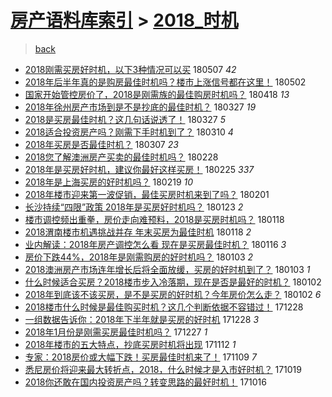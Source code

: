 [房产语料库索引](../../README.md)  > [2018_时机](2018_时机.md)
====
> [back](../README.md)

- [2018刚需买房好时机，以下3种情况可以买](http://jkwz.applinzi.com/ittc/7100299145711715345.html#2018%E5%88%9A%E9%9C%80%E4%B9%B0%E6%88%BF%E5%A5%BD%E6%97%B6%E6%9C%BA%EF%BC%8C%E4%BB%A5%E4%B8%8B3%E7%A7%8D%E6%83%85%E5%86%B5%E5%8F%AF%E4%BB%A5%E4%B9%B0) 180507 *42* 
- [2018年后半年真的是购房最佳时机吗？楼市上涨信号都在这里！](http://jkwz.applinzi.com/ittc/7098299452727231494.html#2018%E5%B9%B4%E5%90%8E%E5%8D%8A%E5%B9%B4%E7%9C%9F%E7%9A%84%E6%98%AF%E8%B4%AD%E6%88%BF%E6%9C%80%E4%BD%B3%E6%97%B6%E6%9C%BA%E5%90%97%EF%BC%9F%E6%A5%BC%E5%B8%82%E4%B8%8A%E6%B6%A8%E4%BF%A1%E5%8F%B7%E9%83%BD%E5%9C%A8%E8%BF%99%E9%87%8C%EF%BC%81) 180502  
- [国家开始管控房价了，2018是刚需族的最佳购房时机吗？](http://jkwz.applinzi.com/ittc/7093384961229063185.html#%E5%9B%BD%E5%AE%B6%E5%BC%80%E5%A7%8B%E7%AE%A1%E6%8E%A7%E6%88%BF%E4%BB%B7%E4%BA%86%EF%BC%8C2018%E6%98%AF%E5%88%9A%E9%9C%80%E6%97%8F%E7%9A%84%E6%9C%80%E4%BD%B3%E8%B4%AD%E6%88%BF%E6%97%B6%E6%9C%BA%E5%90%97%EF%BC%9F) 180418 *13* 
- [2018年徐州房产市场到是不是抄底的最佳时机？](http://jkwz.applinzi.com/ittc/7085273005007832080.html#2018%E5%B9%B4%E5%BE%90%E5%B7%9E%E6%88%BF%E4%BA%A7%E5%B8%82%E5%9C%BA%E5%88%B0%E6%98%AF%E4%B8%8D%E6%98%AF%E6%8A%84%E5%BA%95%E7%9A%84%E6%9C%80%E4%BD%B3%E6%97%B6%E6%9C%BA%EF%BC%9F) 180327 *19* 
- [2018是买房最佳时机？这几句话说透了！](http://jkwz.applinzi.com/ittc/7085173320242955281.html#2018%E6%98%AF%E4%B9%B0%E6%88%BF%E6%9C%80%E4%BD%B3%E6%97%B6%E6%9C%BA%EF%BC%9F%E8%BF%99%E5%87%A0%E5%8F%A5%E8%AF%9D%E8%AF%B4%E9%80%8F%E4%BA%86%EF%BC%81) 180327 *5* 
- [2018适合投资房产吗？刚需下手时机到了？](http://jkwz.applinzi.com/ittc/7078841932396889098.html#2018%E9%80%82%E5%90%88%E6%8A%95%E8%B5%84%E6%88%BF%E4%BA%A7%E5%90%97%EF%BC%9F%E5%88%9A%E9%9C%80%E4%B8%8B%E6%89%8B%E6%97%B6%E6%9C%BA%E5%88%B0%E4%BA%86%EF%BC%9F) 180310 *4* 
- [2018年买房是否最佳时机？](http://jkwz.applinzi.com/ittc/7077879369421030411.html#2018%E5%B9%B4%E4%B9%B0%E6%88%BF%E6%98%AF%E5%90%A6%E6%9C%80%E4%BD%B3%E6%97%B6%E6%9C%BA%EF%BC%9F) 180307 *23* 
- [2018您了解澳洲房产买卖的最佳时机吗？](http://jkwz.applinzi.com/ittc/7075082393075844102.html#2018%E6%82%A8%E4%BA%86%E8%A7%A3%E6%BE%B3%E6%B4%B2%E6%88%BF%E4%BA%A7%E4%B9%B0%E5%8D%96%E7%9A%84%E6%9C%80%E4%BD%B3%E6%97%B6%E6%9C%BA%E5%90%97%EF%BC%9F) 180228  
- [2018年是买房好时机，建议你最好这样买房！](http://jkwz.applinzi.com/ittc/7074131259674854417.html#2018%E5%B9%B4%E6%98%AF%E4%B9%B0%E6%88%BF%E5%A5%BD%E6%97%B6%E6%9C%BA%EF%BC%8C%E5%BB%BA%E8%AE%AE%E4%BD%A0%E6%9C%80%E5%A5%BD%E8%BF%99%E6%A0%B7%E4%B9%B0%E6%88%BF%EF%BC%81) 180225 *337* 
- [2018年是上海买房的好时机吗？](http://jkwz.applinzi.com/ittc/7071570804045513735.html#2018%E5%B9%B4%E6%98%AF%E4%B8%8A%E6%B5%B7%E4%B9%B0%E6%88%BF%E7%9A%84%E5%A5%BD%E6%97%B6%E6%9C%BA%E5%90%97%EF%BC%9F) 180219 *10* 
- [2018年楼市迎来第一波促销，最佳买房时机来到了吗？](http://jkwz.applinzi.com/ittc/7065228617460483078.html#2018%E5%B9%B4%E6%A5%BC%E5%B8%82%E8%BF%8E%E6%9D%A5%E7%AC%AC%E4%B8%80%E6%B3%A2%E4%BF%83%E9%94%80%EF%BC%8C%E6%9C%80%E4%BD%B3%E4%B9%B0%E6%88%BF%E6%97%B6%E6%9C%BA%E6%9D%A5%E5%88%B0%E4%BA%86%E5%90%97%EF%BC%9F) 180201  
- [长沙持续“四限”政策 2018年是买房好时机吗？](http://jkwz.applinzi.com/ittc/7061788279328736272.html#%E9%95%BF%E6%B2%99%E6%8C%81%E7%BB%AD%E2%80%9C%E5%9B%9B%E9%99%90%E2%80%9D%E6%94%BF%E7%AD%96+2018%E5%B9%B4%E6%98%AF%E4%B9%B0%E6%88%BF%E5%A5%BD%E6%97%B6%E6%9C%BA%E5%90%97%EF%BC%9F) 180123 *2* 
- [楼市调控频出重拳，房价走向难预料，2018是买房时机吗？](http://jkwz.applinzi.com/ittc/7059919238276318218.html#%E6%A5%BC%E5%B8%82%E8%B0%83%E6%8E%A7%E9%A2%91%E5%87%BA%E9%87%8D%E6%8B%B3%EF%BC%8C%E6%88%BF%E4%BB%B7%E8%B5%B0%E5%90%91%E9%9A%BE%E9%A2%84%E6%96%99%EF%BC%8C2018%E6%98%AF%E4%B9%B0%E6%88%BF%E6%97%B6%E6%9C%BA%E5%90%97%EF%BC%9F) 180118  
- [2018渭南楼市机遇挑战并存 年末买房为最佳时机](http://jkwz.applinzi.com/ittc/7059844746199958538.html#2018%E6%B8%AD%E5%8D%97%E6%A5%BC%E5%B8%82%E6%9C%BA%E9%81%87%E6%8C%91%E6%88%98%E5%B9%B6%E5%AD%98+%E5%B9%B4%E6%9C%AB%E4%B9%B0%E6%88%BF%E4%B8%BA%E6%9C%80%E4%BD%B3%E6%97%B6%E6%9C%BA) 180118 *2* 
- [业内解读：2018年房产调控怎么看 现在是买房最佳时机？](http://jkwz.applinzi.com/ittc/7059133533728015367.html#%E4%B8%9A%E5%86%85%E8%A7%A3%E8%AF%BB%EF%BC%9A2018%E5%B9%B4%E6%88%BF%E4%BA%A7%E8%B0%83%E6%8E%A7%E6%80%8E%E4%B9%88%E7%9C%8B+%E7%8E%B0%E5%9C%A8%E6%98%AF%E4%B9%B0%E6%88%BF%E6%9C%80%E4%BD%B3%E6%97%B6%E6%9C%BA%EF%BC%9F) 180116 *3* 
- [房价下跌44%，2018年是刚需购房的好时机吗？](http://jkwz.applinzi.com/ittc/7054391643900216326.html#%E6%88%BF%E4%BB%B7%E4%B8%8B%E8%B7%8C44%25%EF%BC%8C2018%E5%B9%B4%E6%98%AF%E5%88%9A%E9%9C%80%E8%B4%AD%E6%88%BF%E7%9A%84%E5%A5%BD%E6%97%B6%E6%9C%BA%E5%90%97%EF%BC%9F) 180103 *2* 
- [2018澳洲房产市场连年增长后将全面放缓，买房的好时机到了？](http://jkwz.applinzi.com/ittc/7054353061835703307.html#2018%E6%BE%B3%E6%B4%B2%E6%88%BF%E4%BA%A7%E5%B8%82%E5%9C%BA%E8%BF%9E%E5%B9%B4%E5%A2%9E%E9%95%BF%E5%90%8E%E5%B0%86%E5%85%A8%E9%9D%A2%E6%94%BE%E7%BC%93%EF%BC%8C%E4%B9%B0%E6%88%BF%E7%9A%84%E5%A5%BD%E6%97%B6%E6%9C%BA%E5%88%B0%E4%BA%86%EF%BC%9F) 180103 *1* 
- [什么时候适合买房？2018楼市步入冷落期，现在是否是最好的时机？](http://jkwz.applinzi.com/ittc/7054011147601052688.html#%E4%BB%80%E4%B9%88%E6%97%B6%E5%80%99%E9%80%82%E5%90%88%E4%B9%B0%E6%88%BF%EF%BC%9F2018%E6%A5%BC%E5%B8%82%E6%AD%A5%E5%85%A5%E5%86%B7%E8%90%BD%E6%9C%9F%EF%BC%8C%E7%8E%B0%E5%9C%A8%E6%98%AF%E5%90%A6%E6%98%AF%E6%9C%80%E5%A5%BD%E7%9A%84%E6%97%B6%E6%9C%BA%EF%BC%9F) 180102  
- [2018年到底该不该买房，是不是买房的好时机？今年房价怎么走？](http://jkwz.applinzi.com/ittc/7053937504388908049.html#2018%E5%B9%B4%E5%88%B0%E5%BA%95%E8%AF%A5%E4%B8%8D%E8%AF%A5%E4%B9%B0%E6%88%BF%EF%BC%8C%E6%98%AF%E4%B8%8D%E6%98%AF%E4%B9%B0%E6%88%BF%E7%9A%84%E5%A5%BD%E6%97%B6%E6%9C%BA%EF%BC%9F%E4%BB%8A%E5%B9%B4%E6%88%BF%E4%BB%B7%E6%80%8E%E4%B9%88%E8%B5%B0%EF%BC%9F) 180102 *6* 
- [2018楼市什么时候是最佳购买时机？这几个判断依据不容错过！](http://jkwz.applinzi.com/ittc/7052204863633490961.html#2018%E6%A5%BC%E5%B8%82%E4%BB%80%E4%B9%88%E6%97%B6%E5%80%99%E6%98%AF%E6%9C%80%E4%BD%B3%E8%B4%AD%E4%B9%B0%E6%97%B6%E6%9C%BA%EF%BC%9F%E8%BF%99%E5%87%A0%E4%B8%AA%E5%88%A4%E6%96%AD%E4%BE%9D%E6%8D%AE%E4%B8%8D%E5%AE%B9%E9%94%99%E8%BF%87%EF%BC%81) 171228  
- [一组数据告诉你：2018年下半年就是买房的好时机](http://jkwz.applinzi.com/ittc/7052170384885941265.html#%E4%B8%80%E7%BB%84%E6%95%B0%E6%8D%AE%E5%91%8A%E8%AF%89%E4%BD%A0%EF%BC%9A2018%E5%B9%B4%E4%B8%8B%E5%8D%8A%E5%B9%B4%E5%B0%B1%E6%98%AF%E4%B9%B0%E6%88%BF%E7%9A%84%E5%A5%BD%E6%97%B6%E6%9C%BA) 171228 *3* 
- [2018年1月份是刚需买房最佳时机吗？](http://jkwz.applinzi.com/ittc/7051824393838134288.html#2018%E5%B9%B41%E6%9C%88%E4%BB%BD%E6%98%AF%E5%88%9A%E9%9C%80%E4%B9%B0%E6%88%BF%E6%9C%80%E4%BD%B3%E6%97%B6%E6%9C%BA%E5%90%97%EF%BC%9F) 171227 *1* 
- [2018年楼市的五大特点，抄底买房时机将出现](http://jkwz.applinzi.com/ittc/7035004493496845329.html#2018%E5%B9%B4%E6%A5%BC%E5%B8%82%E7%9A%84%E4%BA%94%E5%A4%A7%E7%89%B9%E7%82%B9%EF%BC%8C%E6%8A%84%E5%BA%95%E4%B9%B0%E6%88%BF%E6%97%B6%E6%9C%BA%E5%B0%86%E5%87%BA%E7%8E%B0) 171112 *1* 
- [专家：2018房价或大幅下跌！买房最佳时机来了！](http://jkwz.applinzi.com/ittc/7033894964491191312.html#%E4%B8%93%E5%AE%B6%EF%BC%9A2018%E6%88%BF%E4%BB%B7%E6%88%96%E5%A4%A7%E5%B9%85%E4%B8%8B%E8%B7%8C%EF%BC%81%E4%B9%B0%E6%88%BF%E6%9C%80%E4%BD%B3%E6%97%B6%E6%9C%BA%E6%9D%A5%E4%BA%86%EF%BC%81) 171109 *7* 
- [悉尼房价将迎来最大转折点，2018，什么时候才是入市好时机？](http://jkwz.applinzi.com/ittc/7026155200182748176.html#%E6%82%89%E5%B0%BC%E6%88%BF%E4%BB%B7%E5%B0%86%E8%BF%8E%E6%9D%A5%E6%9C%80%E5%A4%A7%E8%BD%AC%E6%8A%98%E7%82%B9%EF%BC%8C2018%EF%BC%8C%E4%BB%80%E4%B9%88%E6%97%B6%E5%80%99%E6%89%8D%E6%98%AF%E5%85%A5%E5%B8%82%E5%A5%BD%E6%97%B6%E6%9C%BA%EF%BC%9F) 171019  
- [2018你还敢在国内投资房产吗？转变思路的最好时机！](http://jkwz.applinzi.com/ittc/7025076256461292561.html#2018%E4%BD%A0%E8%BF%98%E6%95%A2%E5%9C%A8%E5%9B%BD%E5%86%85%E6%8A%95%E8%B5%84%E6%88%BF%E4%BA%A7%E5%90%97%EF%BC%9F%E8%BD%AC%E5%8F%98%E6%80%9D%E8%B7%AF%E7%9A%84%E6%9C%80%E5%A5%BD%E6%97%B6%E6%9C%BA%EF%BC%81) 171016  
